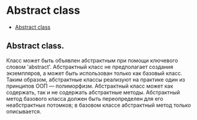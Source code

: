 # Abstract class

- [Abstract class](#Abstract-class.)

## Abstract class.
Класс может быть объявлен абстрактным при помощи ключевого словом 'abstract'. Абстрактный класс не предполагает 
создания экземпляров, а может быть использован только как базовый класс. Таким образом, абстрактные классы 
реализуют на практике один из принципов ООП — полиморфизм. Абстрактный класс может как содержать, так и не 
содержать абстрактные методы. Абстрактный метод базового класса должен быть переопределен для его неабстрактных 
потомков; в базовом классе абстрактный метод только описывается.